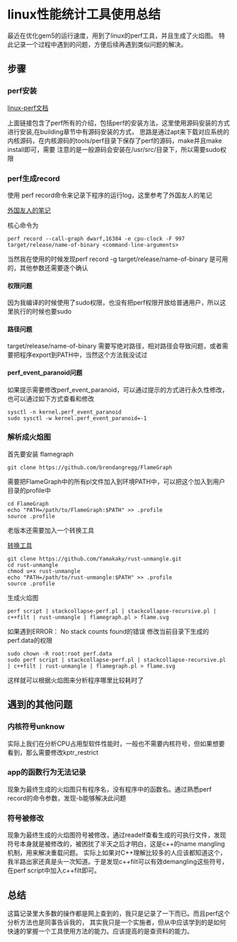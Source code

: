 # linux性能统计工具使用总结

最近在优化gem5的运行速度，用到了linux的perf工具，并且生成了火焰图。
特此记录一个过程中遇到的问题，方便后续再遇到类似问题的解决。

## 步骤

### perf安装

[linux-perf文档](http://www.brendangregg.com/index.html)

上面链接包含了perf所有的介绍，包括perf的安装方法，这里使用源码安装的方式进行安装,在building章节中有源码安装的方式，
思路是通过apt来下载对应系统的内核源码，在内核源码的tools/perf目录下保存了perf的源码，make并且make install即可，需要
注意的是一般源码会安装在/usr/src/目录下，所以需要sudo权限

### perf生成record

使用 perf record命令来记录下程序的运行log，这里参考了外国友人的笔记

[外国友人的笔记](https://gist.github.com/df31787c41bd50c0fe223df07cf6eb89.git)

核心命令为

```shell
perf record --call-graph dwarf,16384 -e cpu-clock -F 997 target/release/name-of-binary <command-line-arguments>
```

当然我在使用的时候发现perf record -g target/release/name-of-binary 是可用的，其他参数还需要逐个确认

#### 权限问题

因为我编译的时候使用了sudo权限，也没有把perf权限开放给普通用户，所以这里执行的时候也要sudo

#### 路径问题

target/release/name-of-binary 需要写绝对路径，相对路径会导致问题，或者需要把程序export到PATH中，当然这个方法我没试过

#### perf_event_paranoid问题

如果提示需要修改perf_event_paranoid，可以通过提示的方式进行永久性修改，也可以通过如下方式查看和修改

```shell
sysctl -n kernel.perf_event_paranoid
sudo sysctl -w kernel.perf_event_paranoid=-1
```

### 解析成火焰图

首先要安装 flamegraph

```shell
git clone https://github.com/brendangregg/FlameGraph
```

需要把FlameGraph中的所有pl文件加入到环境PATH中，可以把这个加入到用户目录的profile中

```shell
cd FlameGraph
echo "PATH=/path/to/FlameGraph:$PATH" >> .profile
source .profile
```

老版本还需要加入一个转换工具

[转换工具](https://github.com/Yamakaky/rust-unmangle.git)

```shell
git clone https://github.com/Yamakaky/rust-unmangle.git
cd rust-unmangle
chmod u+x rust-unmangle
echo "PATH=/path/to/rust-unmangle:$PATH" >> .profile
source .profile
```

生成火焰图

```shell
perf script | stackcollapse-perf.pl | stackcollapse-recursive.pl | c++filt | rust-unmangle | flamegraph.pl > flame.svg
```

如果遇到ERROR： No stack counts found的错误
修改当前目录下生成的perf.data的权限

```shell
sudo chown -R root:root perf.data
sudo perf script | stackcollapse-perf.pl | stackcollapse-recursive.pl | c++filt | rust-unmangle | flamegraph.pl > flame.svg
```

这样就可以根据火焰图来分析程序哪里比较耗时了

## 遇到的其他问题

### 内核符号unknow

实际上我们在分析CPU占用型软件性能时，一般也不需要内核符号，但如果想要看到，那么需要修改kptr_restrict

### app的函数行为无法记录

现象为最终生成的火焰图只有程序名，没有程序中的函数名。通过熟悉perf record的命令参数，发现-b能够解决此问题

### 符号被修改

现象为最终生成的火焰图符号被修改，通过readelf查看生成的可执行文件，发现符号本身就是被修改的，被困扰了半天之后才明白，这是c++的name mangling机制，用来解决重载问题。
实际上如果对C++理解比较多的人应该都知道这个，我半路出家还真是头一次知道。于是发现c++filt可以有效demangling这些符号，在perf script中加入c++filt即可。

## 总结

这篇记录里大多数的操作都是网上查到的，我只是记录了一下而已。而且perf这个分析方法也是同事告诉我的，
其实我只是一个实施者，但从中应该学到的是如何快速的掌握一个工具使用方法的能力。应该提高的是查资料的能力。
